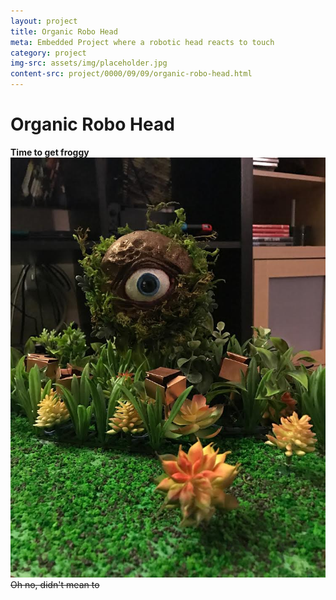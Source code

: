```yaml
---
layout: project
title: Organic Robo Head
meta: Embedded Project where a robotic head reacts to touch
category: project
img-src: assets/img/placeholder.jpg
content-src: project/0000/09/09/organic-robo-head.html
---
```


# Organic Robo Head
**Time to get froggy**
![Alt text](assets/img/robohead.jpg "My Title")
~~Oh no, didn't mean to~~
